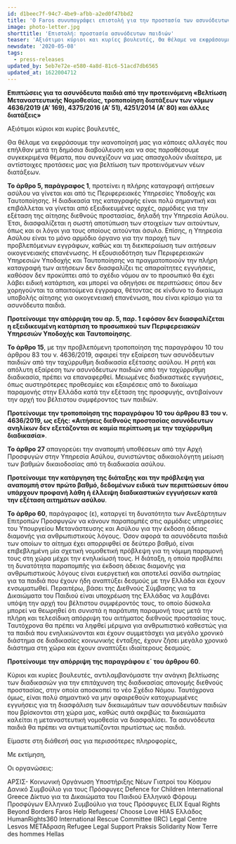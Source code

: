 ```yaml
---
id: d1beec7f-94c7-4be9-afbb-a2ed0f47bbd2
title: 'Ο Faros συνυπογράφει επιστολή για την προστασία των ασυνόδευτων παιδιών'
image: photo-letter.jpg
shorttitle: 'Επιστολή: προστασία ασυνόδευτων παιδιών'
teaser: 'Αξιότιμοι κύριοι και κυρίες βουλευτές, Θα θέλαμε να εκφράσουμε την ικανοποίησή μας για κάποιες αλλαγές που επήλθαν μετά τη δημόσια διαβούλευση και να σας παραθέσουμε συγκεκριμένα θέματα, που συνεχίζουν να μας απασχολούν ιδιαίτερα, με αντίστοιχες...'
newsdate: '2020-05-08'
tags:
  - press-releases
updated_by: 5eb7e72e-e580-4a8d-81c6-51acd7db6565
updated_at: 1622004712
---
```

**Επιπτώσεις για τα ασυνόδευτα παιδιά από την προτεινόμενη «Βελτίωση Μεταναστευτικής Νομοθεσίας, τροποποίηση διατάξεων των νόμων 4636/2019 (A’ 169), 4375/2016 (A’ 51), 4251/2014 (Α’ 80) και άλλες διατάξεις»**

Αξιότιμοι κύριοι και κυρίες βουλευτές,

Θα θέλαμε να εκφράσουμε την ικανοποίησή μας για κάποιες αλλαγές που επήλθαν μετά τη δημόσια διαβούλευση και να σας παραθέσουμε συγκεκριμένα θέματα, που συνεχίζουν να μας απασχολούν ιδιαίτερα, με αντίστοιχες προτάσεις μας για βελτίωση των προτεινόμενων νέων διατάξεων.

**Το άρθρο 5, παράγραφος 1**, προτείνει η πλήρης καταγραφή αιτήσεων ασύλου να γίνεται και από τις Περιφερειακές Υπηρεσίες Υποδοχής και Ταυτοποίησης. Η διαδικασία της καταγραφής είναι πολύ σημαντική και επιβάλλεται να γίνεται από εξειδικευμένες αρχές, αρμόδιες για την εξέταση της αίτησης διεθνούς προστασίας, δηλαδή την Υπηρεσία Ασύλου. Έτσι, διασφαλίζεται η σωστή αποτύπωση των στοιχείων των αιτούντων, όπως και οι λόγοι για τους οποίους αιτούνται άσυλο. Επίσης, η Υπηρεσία Ασύλου είναι το μόνο αρμόδιο όργανο για την παροχή των προβλεπόμενων εγγράφων, καθώς και τη διεκπεραίωση των αιτήσεων οικογενειακής επανένωσης. Η εξουσιοδότηση των Περιφερειακών Υπηρεσιών Υποδοχής και Ταυτοποίησης να πραγματοποιούν την πλήρη καταγραφή των αιτήσεων δεν διασφαλίζει τις απαραίτητες εγγυήσεις, καθόσον δεν προκύπτει από το σχέδιο νόμου αν το προσωπικό θα έχει λάβει ειδική κατάρτιση, και μπορεί να οδηγήσει σε περιπτώσεις όπου δεν χορηγούνται τα απαιτούμενα έγγραφα, θέτοντας σε κίνδυνο το δικαίωμα υποβολής αίτησης για οικογενειακή επανένωση, που είναι κρίσιμο για τα ασυνόδευτα παιδιά.

**Προτείνουμε  την απόρριψη του αρ. 5, παρ. 1 εφόσον δεν διασφαλίζεται η εξειδικευμένη κατάρτιση το προσωπικού των Περιφερειακών Υπηρεσιών Υποδοχής και Ταυτοποίησης**.

**Το άρθρο 15**, με την προβλεπόμενη τροποποίηση της παραγράφου 10 του άρθρου 83 του ν. 4636/2019, αφαιρεί την εξαίρεση των ασυνόδευτων παιδιών από την ταχύρρυθμη διαδικασία εξέτασης ασύλου. Η ρητή και απόλυτη εξαίρεση των ασυνόδευτων παιδιών από την ταχύρρυθμη διαδικασία, πρέπει να επαναφερθεί. Μειωμένες διαδικαστικές εγγυήσεις, όπως αυστηρότερες προθεσμίες και εξαιρέσεις από το δικαίωμα παραμονής στην Ελλάδα κατά την εξέταση της προσφυγής, αντιβαίνουν την αρχή του βέλτιστου συμφέροντος των παιδιών.  

**Προτείνουμε την τροποποίηση της παραγράφου 10 του άρθρου 83 του ν. 4636/2019, ως εξής: «Αιτήσεις διεθνούς προστασίας ασυνόδευτων ανηλίκων δεν εξετάζονται σε καμία περίπτωση με την ταχύρρυθμη διαδικασία»**.

**Το άρθρο 27** απαγορεύει την αναπομπή υποθέσεων από την Αρχή Προσφυγών στην Υπηρεσία Ασύλου, συνιστώντας αδικαιολόγητη μείωση των βαθμών δικαιοδοσίας από τη διαδικασία ασύλου.

**Προτείνουμε την κατάργηση της διάταξης και την πρόβλεψη για αναπομπή στον πρώτο βαθμό, δεδομένων ειδικά των περιπτώσεων όπου υπάρχουν προφανή λάθη ή έλλειψη διαδικαστικών εγγυήσεων κατά την εξέταση αιτημάτων ασύλου**.

**Το άρθρο 60**, παράγραφος (ε), καταργεί τη δυνατότητα των Ανεξάρτητων Επιτροπών Προσφυγών  να κάνουν παραπομπές στις αρμόδιες υπηρεσίες του Υπουργείου Μετανάστευσης και Ασύλου για την έκδοση άδειας διαμονής για ανθρωπιστικούς λόγους. Όσον αφορά τα ασυνόδευτα παιδιά των οποίων το αίτημα έχει απορριφθεί σε δεύτερο βαθμό, είναι επιβεβλημένη μία σχετική νομοθετική πρόβλεψη για τη νόμιμη παραμονή τους στη χώρα μέχρι την ενηλικίωσή τους. Η διάταξη, η οποία προβλέπει τη δυνατότητα παραπομπής για έκδοση άδειας διαμονής για ανθρωπιστικούς λόγους είναι ευεργετική και αποτελεί σανίδα σωτηρίας για τα παιδιά που έχουν ήδη αναπτύξει δεσμούς με την Ελλάδα και έχουν ενσωματωθεί. Περαιτέρω, βάσει της Διεθνούς Σύμβασης για τα Δικαιώματα του Παιδιού είναι υποχρέωση της Ελλάδας να λαμβάνει υπόψη την αρχή του βέλτιστου συμφέροντός τους, το οποίο δύσκολα μπορεί να θεωρηθεί ότι συνιστά η παράτυπη παραμονή τους μετά την πλήρη και τελεσίδικη απόρριψη του αιτήματος διεθνούς προστασίας τους.  Ταυτόχρονα θα πρέπει να ληφθεί μέριμνα για ανθρωπιστικό καθεστώς για τα παιδιά που ενηλικιώνονται και έχουν συμμετάσχει για μεγάλο χρονικό διάστημα σε διαδικασίες κοινωνικής ένταξης, έχουν ζήσει μεγάλο χρονικό διάστημα στη χώρα και έχουν αναπτύξει ιδιαίτερους δεσμούς.

**Προτείνουμε την απόρριψη της παραγράφου ε΄ του άρθρου 60**.

Κύριοι και κυρίες βουλευτές, αντιλαμβανόμαστε την ανάγκη βελτίωσης των διαδικασιών για την επιτάχυνση της διαδικασίας απονομής διεθνούς προστασίας, στην οποία αποσκοπεί το νέο Σχέδιο Νόμου. Ταυτόχρονα όμως, είναι πολύ σημαντικό να μην αφαιρεθούν κατοχυρωμένες εγγυήσεις για τη διασφάλιση των δικαιωμάτων των ασυνόδευτων παιδιών που βρίσκονται στη χώρα μας, καθώς αυτά ακριβώς τα δικαιώματα καλείται η μεταναστευτική νομοθεσία να διασφαλίσει. Τα ασυνόδευτα παιδιά θα πρέπει να αντιμετωπίζονται πρωτίστως ως παιδιά.

Είμαστε στη διάθεσή σας για περισσότερες πληροφορίες,

Με εκτίμηση,

Οι οργανώσεις:

ΑΡΣΙΣ- Κοινωνική Οργάνωση Υποστήριξης Νέων
Γιατροί του Κόσμου
Δανικό Συμβούλιο για τους Πρόσφυγες
Defence for Children International Greece
Δίκτυο για τα Δικαιώματα του Παιδιού
Ελληνικό Φόρουμ Προσφύγων
Ελληνικό Συμβούλιο για τους Πρόσφυγες
ELIX
Equal Rights Beyond Borders
Faros
Help Refugees/ Choose Love
HIAS Ελλάδος
HumanRights360
International Rescue Committee (IRC)
Legal Centre Lesvos
ΜΕΤΑδραση
Refugee Legal Support
Praksis
Solidarity Now
Terre des hommes Hellas